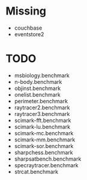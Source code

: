# Missing

* couchbase
* eventstore2


# TODO

* msbiology.benchmark
* n-body.benchmark
* objinst.benchmark
* onelist.benchmark
* perimeter.benchmark
* raytracer2.benchmark
* raytracer3.benchmark
* scimark-fft.benchmark
* scimark-lu.benchmark
* scimark-mc.benchmark
* scimark-mm.benchmark
* scimark-sor.benchmark
* sharpchess.benchmark
* sharpsatbench.benchmark
* specraytracer.benchmark
* strcat.benchmark
